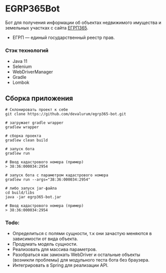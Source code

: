 # EGRP365Bot 

Бот для получения информации об объектах
недвижимого имущества и земельных участках c сайта  [ЕГРП365](https://egrp365.ru/map/).

- ЕГРП — единый государственный реестр прав.

### Стэк технологий 
- Java 11
- Selenium
- WebDriverManager
- Gradle
- Lombok
 

## Сборка приложения
```shell script
# Склонировать проект к себе
git clone https://github.com/devalurum/egrp365-bot.git

# загружает gradle wrapper
gradlew wrapper

# сборка проекта
gradlew clean build 

# запуск бота
gradlew run 

# Ввод кадастрового номера (пример)
> 38:36:000034:2954

# запуск бота с параметром кадастрового номера
gradlew run --args="38:36:000034:2954"

# либо запуск jar-файла
cd build/libs
java -jar egrp365-bot.jar

# Ввод кадастрового номера (пример)
> 38:36:000034:2954
```

### Todo:
- Определиться с полями сущности, т.к они зачастую меняются в зависимости от вида объекта.
- Продумать модель сущности.
- Реализовать для массива параметров.
- Разобраться как замокать WebDriver и остальные объекты (возникли проблемы) для модульного теста бота без браузера.
- Интегрировать в Spring для реализации API.
